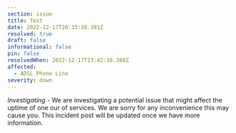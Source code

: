 ```yaml
---
section: issue
title: Test
date: 2022-12-17T20:33:28.391Z
resolved: true
draft: false
informational: false
pin: false
resolvedWhen: 2022-12-17T23:42:16.388Z
affected:
  - ADSL Phone Line
severity: down
---
```

*Investigating* - We are investigating a potential issue that might affect the uptime of one our of services. We are sorry for any inconvenience this may cause you. This incident post will be updated once we have more information.
